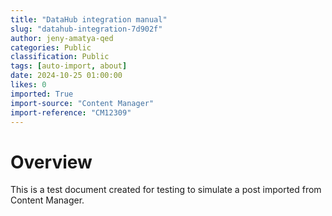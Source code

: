 ```yaml
---
title: "DataHub integration manual"
slug: "datahub-integration-7d902f"
author: jeny-amatya-qed
categories: Public
classification: Public
tags: [auto-import, about]
date: 2024-10-25 01:00:00 
likes: 0
imported: True 
import-source: "Content Manager"
import-reference: "CM12309"
---
```


# Overview
 This is a test document created for testing to simulate a post imported from Content Manager.

